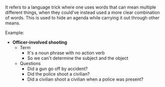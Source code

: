 It refers to a language trick where one uses words that can mean multiple different things, when they could've instead used a more clear combination of words. This is used to hide an agenda while carrying it out through other means.

Example:
- **Officer-involved shooting**
	- Term
		- It's a noun phrase with no action verb
		- So we can't determine the subject and the object
	- Questions
		- Did a gun go off by accident?
		- Did the police shoot a civilian?
		- Did a civilian shoot a civilian when a police was present?